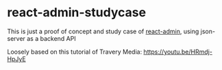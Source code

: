 # react-admin-studycase

This is just a proof of concept and study case of [react-admin](https://marmelab.com/react-admin/), using json-server as a backend API

Loosely based on this tutorial of Travery Media: https://youtu.be/HRmdj-HpJyE
